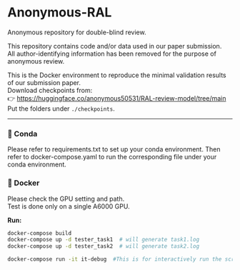  # Anonymous-RAL

Anonymous repository for double-blind review.  

This repository contains code and/or data used in our paper submission.  
All author-identifying information has been removed for the purpose of anonymous review.  

This is the Docker environment to reproduce the minimal validation results of our submission paper.  
Download checkpoints from:  
👉 https://huggingface.co/anonymous50531/RAL-review-model/tree/main  
Put the folders under `./checkpoints`.  

---
### 🧬 Conda

Please refer to requirements.txt to set up your conda environment.
Then refer to docker-compose.yaml to run the corresponding file under your conda environment.

### 🐳 Docker

Please check the GPU setting and path.  
Test is done only on a single A6000 GPU.  

**Run:**
```bash
docker-compose build
docker-compose up -d tester_task1  # will generate task1.log
docker-compose up -d tester_task2  # will generate task2.log

docker-compose run -it it-debug  #This is for interactively run the scripts.







